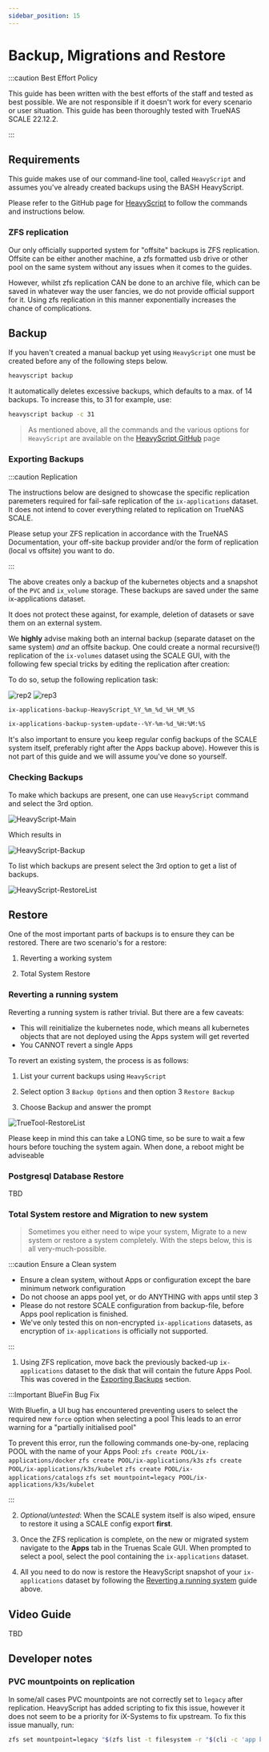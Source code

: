 ```yaml
---
sidebar_position: 15
---
```

# Backup, Migrations and Restore

:::caution Best Effort Policy

This guide has been written with the best efforts of the staff and tested as best possible. We are not responsible if it doesn't work for every scenario or user situation. 
This guide has been thoroughly tested with TrueNAS SCALE 22.12.2.

:::

## Requirements

This guide makes use of our command-line tool, called `HeavyScript` and assumes you've already created backups using the BASH HeavyScript.

Please refer to the GitHub page for [HeavyScript](https://github.com/Heavybullets8/heavy_script) to follow the commands and instructions below.

### ZFS replication

Our only officially supported system for "offsite" backups is ZFS replication. Offsite can be either another machine, a zfs formatted usb drive or other pool on the same system without any issues when it comes to the guides.

However, whilst zfs replication CAN be done to an archive file, which can be saved in whatever way the user fancies, we do not provide official support for it. Using zfs replication in this manner exponentially increases the chance of complications. 

## Backup

If you haven't created a manual backup yet using `HeavyScript` one must be created before any of the following steps below.

```bash
heavyscript backup
```

It automatically deletes excessive backups, which defaults to a max. of 14 backups. To increase this, to 31 for example, use:

```bash
heavyscript backup -c 31
```

>As mentioned above, all the commands and the various options for `HeavyScript` are available on the [HeavyScript GitHub](https://github.com/Heavybullets8/heavy_script) page

### Exporting Backups

:::caution Replication

The instructions below are designed to showcase the specific replication paremeters required for fail-safe replication of the `ix-applications` dataset. It does not intend to cover everything related to replication on TrueNAS SCALE.

Please setup your ZFS replication in accordance with the TrueNAS Documentation, your off-site backup provider and/or the form of replication (local vs offsite) you want to do.

:::

The above creates only a backup of the kubernetes objects and a snapshot of the `PVC` and `ix_volume` storage.
These backups are saved under the same ix-applications dataset.

It does not protect these against, for example, deletion of datasets or save them on an external system.

We **highly** advise making both an internal backup (separate dataset on the same system) *and* an offsite backup.
One could create a normal recursive(!) replication of the `ix-volumes` dataset using the SCALE GUI, with the following few special tricks by editing the replication after creation:

To do so, setup the following replication task:

![rep2](img/Replication2.png)
![rep3](img/Replication3.png)

```bash
ix-applications-backup-HeavyScript_%Y_%m_%d_%H_%M_%S
```
```bash
ix-applications-backup-system-update--%Y-%m-%d_%H:%M:%S
```

It's also important to ensure you keep regular config backups of the SCALE system itself, preferably right after the Apps backup above).
However this is not part of this guide and we will assume you've done so yourself.

### Checking Backups

To make which backups are present, one can use `HeavyScript` command and select the 3rd option.

![HeavyScript-Main](img/HeavyScript-Main.png)

Which results in

![HeavyScript-Backup](img/HeavyScript-Backup.png)

To list which backups are present select the 3rd option to get a list of backups.

![HeavyScript-RestoreList](img/HeavyScript-Restore-List.png)

## Restore

One of the most important parts of backups is to ensure they can be restored.
There are two scenario's for a restore:

1. Reverting a working system

2. Total System Restore

### Reverting a running system

Reverting a running system is rather trivial. But there are a few caveats:

- This will reinitialize the kubernetes node, which means all kubernetes objects that are not deployed using the Apps system will get reverted
- You CANNOT revert a single Apps

To revert an existing system, the process is as follows:

1. List your current backups using `HeavyScript`

2. Select option 3 `Backup Options` and then option 3 `Restore Backup`

3. Choose Backup and answer the prompt

![TrueTool-RestoreList](img/HeavyScript-Restore-List.png)

Please keep in mind this can take a LONG time, so be sure to wait a few hours before touching the system again.
When done, a reboot might be adviseable

### Postgresql Database Restore

TBD

### Total System restore and Migration to new system

>Sometimes you either need to wipe your system, Migrate to a new system or restore a system completely.
With the steps below, this is all very-much-possible.

:::caution Ensure a Clean system

- Ensure a clean system, without Apps or configuration except the bare minimum network configuration
- Do not choose an apps pool yet, or do ANYTHING with apps until step 3
- Please do not restore SCALE configuration from backup-file, before Apps pool replication is finished.
- We've only tested this on non-encrypted `ix-applications` datasets, as encryption of `ix-applications` is officially not supported.

:::


1. Using ZFS replication, move back the previously backed-up `ix-applications` dataset to the disk that will contain the future Apps Pool. This was covered in the [Exporting Backups](#exporting-backups) section.


:::Important BlueFin Bug Fix

With Bluefin, a UI bug has encountered preventing users to select the required new `force` option when selecting a pool
This leads to an error warning for a "partially initialised pool"

To prevent this error, run the following commands one-by-one, replacing POOL with the name of your Apps Pool:
`zfs create POOL/ix-applications/docker`
`zfs create POOL/ix-applications/k3s`
`zfs create POOL/ix-applications/k3s/kubelet`
`zfs create POOL/ix-applications/catalogs`
`zfs set mountpoint=legacy POOL/ix-applications/k3s/kubelet`

:::


2. _Optional/untested_: When the SCALE system itself is also wiped, ensure to restore it using a SCALE config export **first**.

3. Once the ZFS replication is complete, on the new or migrated system navigate to the __Apps__ tab in the Truenas Scale GUI. When prompted to select a pool, select the pool containing the `ix-applications` dataset.

4. All you need to do now is restore the HeavyScript snapshot of your `ix-applications` dataset by following the [Reverting a running system](#reverting-a-running-system) guide above.

## Video Guide

TBD

## Developer notes

### PVC mountpoints on replication

In some/all cases PVC mountpoints are not correctly set to `legacy` after replication.
HeavyScript has added scripting to fix this issue, however it does not seem to be a priority for iX-Systems to fix upstream.
To fix this issue manually, run:
>
```bash
zfs set mountpoint=legacy "$(zfs list -t filesystem -r "$(cli -c 'app kubernetes config' | grep -E "pool\s\|" | awk -F '|' '{print $3}' | tr -d " \t\n\r")" -o name -H | grep "volumes/pvc")" 
```
